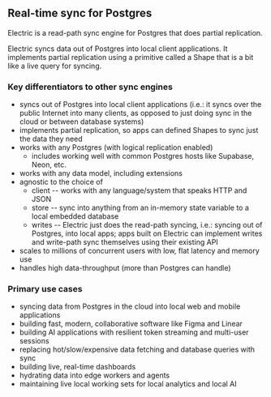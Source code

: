 ## Real-time sync for Postgres

Electric is a read-path sync engine for Postgres that does partial replication.

Electric syncs data out of Postgres into local client applications. It implements partial replication using a primitive called a Shape that is a bit like a live query for syncing.

### Key differentiators to other sync engines

- syncs out of Postgres into local client applications (i.e.: it syncs over the public Internet into many clients, as opposed to just doing sync in the cloud or between database systems)
- implements partial replication, so apps can defined Shapes to sync just the data they need
- works with any Postgres (with logical replication enabled)
  - includes working well with common Postgres hosts like Supabase, Neon, etc.
- works with any data model, including extensions
- agnostic to the choice of
  - client -- works with any language/system that speaks HTTP and JSON
  - store -- sync into anything from an in-memory state variable to a local embedded database
  - writes -- Electric just does the read-path syncing, i.e.: syncing out of Postgres, into local apps; apps built on Electric can implement writes and write-path sync themselves using their existing API
- scales to millions of concurrent users with low, flat latency and memory use
- handles high data-throughput (more than Postgres can handle)

### Primary use cases

- syncing data from Postgres in the cloud into local web and mobile applications
- building fast, modern, collaborative software like Figma and Linear
- building AI applications with resilient token streaming and multi-user sessions
- replacing hot/slow/expensive data fetching and database queries with sync
- building live, real-time dashboards
- hydrating data into edge workers and agents
- maintaining live local working sets for local analytics and local AI